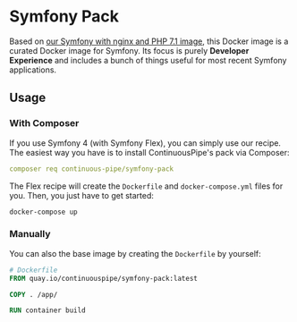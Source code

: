 # Symfony Pack

Based on [our Symfony with nginx and PHP 7.1 image](../symfony/), this Docker image is a curated Docker image for Symfony.
Its focus is purely **Developer Experience** and includes a bunch of things useful for most recent Symfony applications.

## Usage

### With Composer

If you use Symfony 4 (with Symfony Flex), you can simply use our recipe. 
The easiest way you have is to install ContinuousPipe's pack via Composer:

```yaml
composer req continuous-pipe/symfony-pack
```

The Flex recipe will create the `Dockerfile` and `docker-compose.yml` files for you. Then, you just have to get started:
```
docker-compose up
```

### Manually

You can also the base image by creating the `Dockerfile` by yourself:

```Dockerfile
# Dockerfile
FROM quay.io/continuouspipe/symfony-pack:latest

COPY . /app/

RUN container build
```
